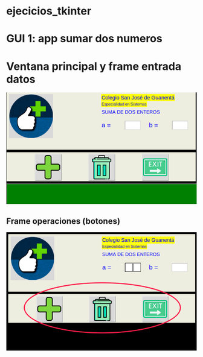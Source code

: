 # ejecicios_tkinter

# GUI 1: app sumar dos numeros 

# Ventana principal y frame entrada datos 

![ventana principal y frame entrada](ventana_principal.png "ventana principal y frame entrada")

## Frame operaciones (botones)

![frame operaciones](Frame_operaciones.png "Frame operaciones")